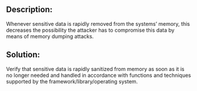 ## Description:

Whenever sensitive data is rapidly removed from the systems’ memory, this decreases the possibility the attacker has to compromise this data by means of memory dumping attacks.

## Solution:

Verify that sensitive data is rapidly sanitized from memory as soon as it is no longer needed and handled in accordance with functions and techniques supported by the framework/library/operating system.
